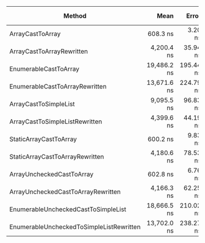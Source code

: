 |                                   Method |        Mean |     Error |    StdDev |  Gen 0 | Gen 1 | Gen 2 | Allocated |
|----------------------------------------- |------------:|----------:|----------:|-------:|------:|------:|----------:|
|                         ArrayCastToArray |    608.3 ns |   3.20 ns |   3.00 ns | 0.9575 |     - |     - |   3.93 KB |
|                ArrayCastToArrayRewritten |  4,200.4 ns |  35.94 ns |  31.86 ns | 0.9537 |     - |     - |   3.93 KB |
|                    EnumerableCastToArray | 19,486.2 ns | 195.44 ns | 173.25 ns | 5.7983 |     - |     - |  23.79 KB |
|           EnumerableCastToArrayRewritten | 13,671.6 ns | 224.79 ns | 210.27 ns | 6.4392 |     - |     - |  26.41 KB |
|                    ArrayCastToSimpleList |  9,095.5 ns |  96.83 ns |  90.57 ns | 2.6245 |     - |     - |  10.77 KB |
|           ArrayCastToSimpleListRewritten |  4,399.6 ns |  44.19 ns |  41.34 ns | 0.9613 |     - |     - |   3.94 KB |
|                   StaticArrayCastToArray |    600.2 ns |   9.83 ns |   8.72 ns | 0.9575 |     - |     - |   3.93 KB |
|          StaticArrayCastToArrayRewritten |  4,180.6 ns |  78.53 ns |  73.46 ns | 0.9537 |     - |     - |   3.93 KB |
|                ArrayUncheckedCastToArray |    602.8 ns |   6.76 ns |   6.32 ns | 0.9575 |     - |     - |   3.93 KB |
|       ArrayUncheckedCastToArrayRewritten |  4,166.3 ns |  62.25 ns |  58.23 ns | 0.9537 |     - |     - |   3.93 KB |
|      EnumerableUncheckedCastToSimpleList | 18,666.5 ns | 210.02 ns | 196.45 ns | 5.7983 |     - |     - |  23.79 KB |
| EnumerableUncheckedToSimpleListRewritten | 13,702.0 ns | 238.27 ns | 222.88 ns | 6.4392 |     - |     - |  26.41 KB |